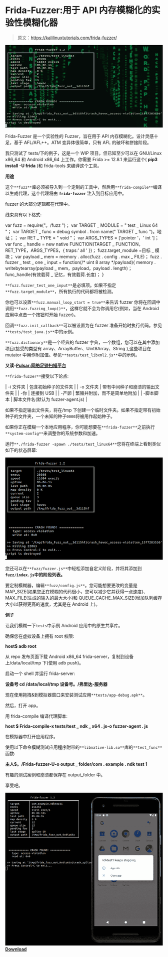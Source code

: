 # Frida-Fuzzer:用于 API 内存模糊化的实验性模糊化器

> 原文：<https://kalilinuxtutorials.com/frida-fuzzer/>

[![Frida-Fuzzer : Experimental Fuzzer Used For API In-Memory Fuzzing](img//d54c51ddef6570d9704090b835b3f630.png "Frida-Fuzzer : Experimental Fuzzer Used For API In-Memory Fuzzing")](https://1.bp.blogspot.com/-vIUspGS70rs/XospqasQxVI/AAAAAAAAF1c/w6Tr3r4BprkPuu8P05J6uenBsdRmx-uggCLcBGAsYHQ/s1600/frida-fuzzer-1%25281%2529.png)

Frida-Fuzzer 是一个实验性的 Fuzzer，旨在用于 API 内存模糊化。设计灵感十足，基于 AFL/AFL++。ATM 变异体很简单，只有 AFL 的破坏和拼接阶段。

我只测试了 tests/下的例子，这是一个 WIP 项目，但已知至少可以在 GNU/Linux x86_64 和 Android x86_64 上工作。你需要 Frida >= 12.8.1 来运行这个( **pip3 install -U frida** )和 frida-tools 来编译这个工具。

**用途**

这个`**fuzz**`库必须被导入到一个定制的工具中，然后用`**frida-compile**`编译以生成代理，这个代理将由 **`frida-fuzzer`** 注入到目标应用中。

fuzzer 的大部分逻辑都在代理中。

线束具有以下格式:

var fuzz = require("。/fuzz ")；
var TARGET _ MODULE = " test _ Linux 64 "；
var TARGET _ func = debug symbol . from name(" TARGET _ func ")。地址；；
var RET _ TYPE = " void "；
var ARGS_TYPES = ['pointer '，' int ']；
var func _ handle = new native FUNCTION(TARGET _ FUNCTION，RET_TYPE，ARGS_TYPES，{ traps:' all ' })；
fuzz.target_module =目标 _ 模块；
var payload _ mem = memory . alloc(fuzz . config . max _ FILE)；
fuzz . fuzzer _ test _ one _ input = function(/* uint 8 array */payload){
memory . writebytearray(payload _ mem，payload，payload . length)；
func_handle(有效载荷 _ 记忆，有效载荷.长度)；
}

`**fuzz.fuzzer_test_one_input**`是必填项。如果不指定`**fuzz.target_module**`，所有执行的代码都将被检测。

你也可以设置`**fuzz.manual_loop_start = true**`来告诉 fuzzer 你将在回调中调用`**fuzz.fuzzing_loop()**`，这样它就不会为你调用它(例如，当在 Android 应用中点击一个按钮时开始 fuzzer)。

回调`**fuzz.init_callback**`可以被设置为在 fuzzer 准备开始时执行代码。参见`**tests/test_java.js**`中的示例。

`**fuzz.dictionary**`是一个经典的 fuzzer 字典，一个数组，您可以在其中添加项目(接受的类型有 array、ArrayBuffer、Uint8Array、String ),这些项目在 mutator 中用作附加值。参见`**tests/test_libxml2.js**`中的示例。

**又读-[Pulsar:网络足迹扫描平台](https://kalilinuxtutorials.com/pulsar/)**

`**frida-fuzzer**`接受以下论点:

| -i 文件夹 | 包含初始种子的文件夹 |
| -o 文件夹 | 带有中间种子和崩溃的输出文件夹 |
| -你 | 连接到 USB |
| -产卵 | 繁殖并附加，而不是简单地附加 |
| -脚本脚本 | 脚本文件名(默认为 fuzzer-agent.js) |

如果不指定输出文件夹，将在/tmp 下创建一个临时文件夹。如果不指定带有初始种子的文件夹，一个未知的种子`0000`将被用作起始种子。

如果你正在模糊一个本地应用程序，你可能想要在`**frida-fuzzer**`之前执行`**system-config**`来调整你的系统参数和加速。

运行`**./frida-fuzzer -spawn ./tests/test_linux64**`您将在终端上看到类似如下的状态屏幕:

![](img//9e7632ed79c499d99e1f809b27096b36.png)

您还可以在`**fuzz/fuzzer.js**`中轻松添加自定义阶段，并将其添加到 **`fuzz/index.js`中的阶段列表。**

要定制模糊器，编辑`**fuzz/config.js**`。您可能想要更改的变量是 MAP_SIZE(如果您正在模糊的代码很小，您可以减少它并获得一点速度)、MAX_FILE(生成的输入的最大大小)和 QUEUE_CACHE_MAX_SIZE(增加队列缓存大小以获得更高的速度，尤其是在 Android 上)。

**例子**

让我们模糊一下`tests`中示例 Android 应用中的原生共享库。

确保您在虚拟设备上拥有 root 权限:

**host$ adb root**

从 repo 发布页面下载 Android x86_64 frida-server，复制到设备上/data/local/tmp 下(使用 adb push)。

启动一个 shell 并运行 frida-server:

**设备号 cd /data/local/tmp
设备号。/弗里达-服务器**

现在使用拖拽&到模拟器窗口来安装测试应用`**tests/app-debug.apk**`。

然后，打开 app。

用 frida-compile 编译代理脚本:

**host $ Frida-compile-x tests/test _ ndk _ x64 . js-o fuzzer-agent . js**

在模拟器中打开应用程序。

使用以下命令模糊测试应用程序附带的`**libnative-lib.so**`库的`**test_func**`函数:

**主人$。/Frida-fuzzer-U-o output _ folder/com . example . ndk test 1**

有趣的测试案例和崩溃都保存在 output_folder 中。

享受吧。

![](img//113f4e87ddf56977c591644a07b9420f.png)[**Download**](https://github.com/andreafioraldi/frida-fuzzer)